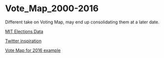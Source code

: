 # Vote_Map_2000-2016
Different take on Voting Map, may end up consolidating them at a later date.

[MIT Elections Data](https://dataverse.harvard.edu/dataset.xhtml?persistentId=doi:10.7910/DVN/VOQCHQ)

[Twitter inspiration](https://twitter.com/BCKesso/status/1184979464847007744?s=20)

[Vote Map for 2016 example](https://tuttlepower.github.io/VotingMap/)

